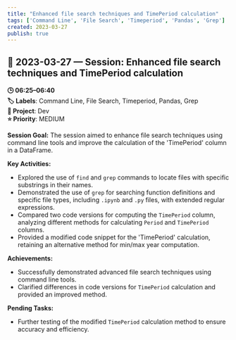 ```yaml
---
title: "Enhanced file search techniques and TimePeriod calculation"
tags: ['Command Line', 'File Search', 'Timeperiod', 'Pandas', 'Grep']
created: 2023-03-27
publish: true
---
```


## 📅 2023-03-27 — Session: Enhanced file search techniques and TimePeriod calculation

**🕒 06:25–06:40**  
**🏷️ Labels**: Command Line, File Search, Timeperiod, Pandas, Grep  
**📂 Project**: Dev  
**⭐ Priority**: MEDIUM  


**Session Goal:**
The session aimed to enhance file search techniques using command line tools and improve the calculation of the 'TimePeriod' column in a DataFrame.

**Key Activities:**
- Explored the use of `find` and `grep` commands to locate files with specific substrings in their names.
- Demonstrated the use of `grep` for searching function definitions and specific file types, including `.ipynb` and `.py` files, with extended regular expressions.
- Compared two code versions for computing the `TimePeriod` column, analyzing different methods for calculating `Period` and `TimePeriod` columns.
- Provided a modified code snippet for the 'TimePeriod' calculation, retaining an alternative method for min/max year computation.

**Achievements:**
- Successfully demonstrated advanced file search techniques using command line tools.
- Clarified differences in code versions for `TimePeriod` calculation and provided an improved method.

**Pending Tasks:**
- Further testing of the modified `TimePeriod` calculation method to ensure accuracy and efficiency.
